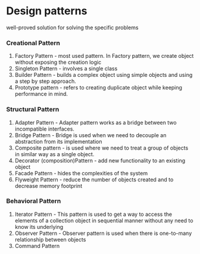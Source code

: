 # Design patterns
well-proved solution for solving the specific problems

### Creational Pattern
1. Factory Pattern - most used pattern. In Factory pattern, we create object without exposing the creation logic 
2. Singleton Pattern - involves a single class 
3. Builder Pattern - builds a complex object using simple objects and using a step by step approach.	
4. Prototype pattern - refers to creating duplicate object while keeping performance in mind.	

### Structural Pattern
1. Adapter Pattern - Adapter pattern works as a bridge between two incompatible interfaces.	
2. Bridge Pattern - Bridge is used when we need to decouple an abstraction from its implementation 
4. Composite pattern - is used where we need to treat a group of objects in similar way as a single object. 	
5. Decorator (composition)Pattern - add new functionality to an existing object 
6. Facade Pattern - hides the complexities of the system 
7. Flyweight Pattern - reduce the number of objects created and to decrease memory footprint 

### Behavioral Pattern
1. Iterator Pattern - This pattern is used to get a way to access the elements of a collection object in sequential manner without any need to know its underlying
2. Observer Pattern - Observer pattern is used when there is one-to-many relationship between objects 
3. Command Pattern	
